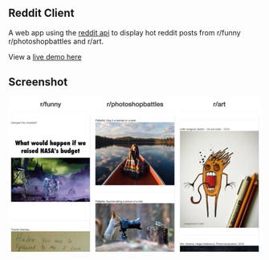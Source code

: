 Reddit Client
---
A web app using the [reddit api](https://www.reddit.com/dev/api) to display hot reddit posts from r/funny r/photoshopbattles and r/art.

View a [live demo here](http://strawstack.github.io/Reddit-Client/)

Screenshot
---
![](./screenshot.png)

